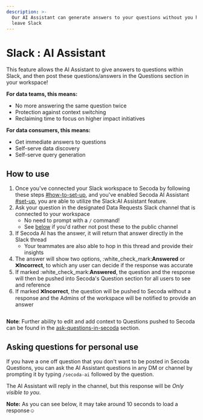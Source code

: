 ```yaml
---
description: >-
  Our AI Assistant can generate answers to your questions without you having to
  leave Slack
---
```


# Slack : AI Assistant

This feature allows the AI Assistant to give answers to questions within Slack, and then post these questions/answers in the Questions section in your workspace!

**For data teams, this means:**

* No more answering the same question twice
* Protection against context switching
* Reclaiming time to focus on higher impact initiatives

**For data consumers, this means:**

* Get immediate answers to questions
* Self-serve data discovery
* Self-serve query generation

## How to use

1. Once you've connected your Slack workspace to Secoda by following these steps [#how-to-set-up](./#how-to-set-up "mention"), and you've enabled Secoda AI Assistant [#set-up](../../../features/ai-assistant/#set-up "mention"), you are able to utilize the Slack:AI Assistant feature.
2. Ask your question in the designated Data Requests Slack channel that is connected to your workspace
   * No need to prompt with a `/` command!
   * See [below](slack-ai-assistant.md#asking-questions-for-personal-use) if you'd rather not post these to the public channel
3. If Secoda AI has the answer, it will return that answer directly in the Slack thread
   * Your teammates are also able to hop in this thread and provide their insights
4. The answer will show two options, :white\_check\_mark:**Answered** or :x:**Incorrect**, to which any user can decide if the response was accurate
5. If marked :white\_check\_mark:**Answered**, the question and the response will then be pushed into Secoda's Question section for all users to see and reference
6. If marked :x:**Incorrect**, the question will be pushed to Secoda without a response and the Admins of the workspace will be notified to provide an answer

<figure><img src="https://secoda-public-media-assets.s3.amazonaws.com/Slack%20AI_2%20(2).gif" alt=""><figcaption></figcaption></figure>

**Note**: Further ability to edit and add context to Questions pushed to Secoda can be found in the [ask-questions-in-secoda](../../../features/ask-questions-in-secoda/ "mention") section.

## Asking questions for personal use

If you have a one off question that you don't want to be posted in Secoda Questions, you can ask the AI Assistant questions in any DM or channel by prompting it by typing `/secoda-ai` followed by the question.

The AI Assistant will reply in the channel, but this response will be _Only visible to you_.

**Note:** As you can see below, it may take around 10 seconds to load a response:relaxed:

<figure><img src="https://secoda-public-media-assets.s3.amazonaws.com/Kapture%202023-06-12%20at%2017.29.32%20(1).gif" alt=""><figcaption></figcaption></figure>
